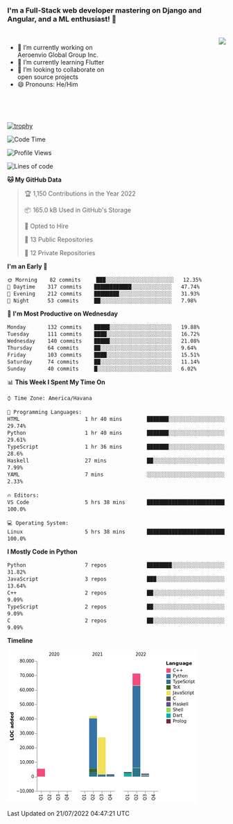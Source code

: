 ### I'm a Full-Stack web developer mastering on Django and Angular, and a ML enthusiast!  👋

<br/>

<img align="right" height="250"  src="https://media1.giphy.com/media/qgQUggAC3Pfv687qPC/giphy.gif?cid=ecf05e470ttfxgsj072btembitu1zn4ti3t3cdyg4jo5b3by&rid=giphy.gif&ct=g" />

 <div style="width:50%">
    <ul>
      <li>🔭 I’m currently working on Aeroenvio Global Group Inc.</li>
      <li>🌱 I’m currently learning Flutter</li>
      <li>👯 I’m looking to collaborate on open source projects</li>
      <li>😄 Pronouns: He/Him</li>
<!--       <li>⚡ Fun fact: I started my first professional project for a company as web dev without knowing any JS </li> -->
    </ul>
  </div>
  
<br/><br/><br/>

[![trophy](https://github-profile-trophy.vercel.app/?username=dfg-98&row=3&column=3&theme=monokai)](https://github.com/ryo-ma/github-profile-trophy)


<!--START_SECTION:waka-->
![Code Time](http://img.shields.io/badge/Code%20Time-0%20secs-blue)

![Profile Views](http://img.shields.io/badge/Profile%20Views-0-blue)

![Lines of code](https://img.shields.io/badge/From%20Hello%20World%20I%27ve%20Written-153%20Thousand%20lines%20of%20code-blue)

**🐱 My GitHub Data** 

> 🏆 1,150 Contributions in the Year 2022
 > 
> 📦 165.0 kB Used in GitHub's Storage 
 > 
> 💼 Opted to Hire
 > 
> 📜 13 Public Repositories 
 > 
> 🔑 12 Private Repositories  
 > 
**I'm an Early 🐤** 

```text
🌞 Morning    82 commits     ███░░░░░░░░░░░░░░░░░░░░░░   12.35% 
🌆 Daytime    317 commits    ████████████░░░░░░░░░░░░░   47.74% 
🌃 Evening    212 commits    ████████░░░░░░░░░░░░░░░░░   31.93% 
🌙 Night      53 commits     ██░░░░░░░░░░░░░░░░░░░░░░░   7.98%

```
📅 **I'm Most Productive on Wednesday** 

```text
Monday       132 commits    █████░░░░░░░░░░░░░░░░░░░░   19.88% 
Tuesday      111 commits    ████░░░░░░░░░░░░░░░░░░░░░   16.72% 
Wednesday    140 commits    █████░░░░░░░░░░░░░░░░░░░░   21.08% 
Thursday     64 commits     ██░░░░░░░░░░░░░░░░░░░░░░░   9.64% 
Friday       103 commits    ████░░░░░░░░░░░░░░░░░░░░░   15.51% 
Saturday     74 commits     ██░░░░░░░░░░░░░░░░░░░░░░░   11.14% 
Sunday       40 commits     █░░░░░░░░░░░░░░░░░░░░░░░░   6.02%

```


📊 **This Week I Spent My Time On** 

```text
⌚︎ Time Zone: America/Havana

💬 Programming Languages: 
HTML                     1 hr 40 mins        ███████░░░░░░░░░░░░░░░░░░   29.74% 
Python                   1 hr 40 mins        ███████░░░░░░░░░░░░░░░░░░   29.61% 
TypeScript               1 hr 36 mins        ███████░░░░░░░░░░░░░░░░░░   28.6% 
Haskell                  27 mins             ██░░░░░░░░░░░░░░░░░░░░░░░   7.99% 
YAML                     7 mins              ░░░░░░░░░░░░░░░░░░░░░░░░░   2.33%

🔥 Editors: 
VS Code                  5 hrs 38 mins       █████████████████████████   100.0%

💻 Operating System: 
Linux                    5 hrs 38 mins       █████████████████████████   100.0%

```

**I Mostly Code in Python** 

```text
Python                   7 repos             ████████░░░░░░░░░░░░░░░░░   31.82% 
JavaScript               3 repos             ███░░░░░░░░░░░░░░░░░░░░░░   13.64% 
C++                      2 repos             ██░░░░░░░░░░░░░░░░░░░░░░░   9.09% 
TypeScript               2 repos             ██░░░░░░░░░░░░░░░░░░░░░░░   9.09% 
C                        2 repos             ██░░░░░░░░░░░░░░░░░░░░░░░   9.09%

```


**Timeline**

![Chart not found](https://raw.githubusercontent.com/dfg-98/dfg-98/main/charts/bar_graph.png) 


 Last Updated on 21/07/2022 04:47:21 UTC
<!--END_SECTION:waka-->
